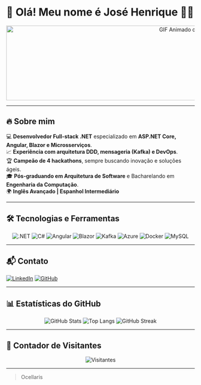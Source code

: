 # 🎯 Olá! Meu nome é **José Henrique** 🧑‍💻

<div align="center">
  <img 
    src="https://media.giphy.com/media/KX5nwoDX97AtPvKBF6/giphy.gif" 
    alt="GIF Animado de Programação" 
    width="1000px" 
    height="200px"
  />
</div>

---

## 🔥 Sobre mim

💻 **Desenvolvedor Full-stack .NET** especializado em **ASP.NET Core, Angular, Blazor e Microsserviços**.<br>
📈 **Experiência com arquitetura DDD, mensageria (Kafka) e DevOps**.<br>
🏆 **Campeão de 4 hackathons**, sempre buscando inovação e soluções ágeis.<br>
🎓 **Pós-graduando em Arquitetura de Software** e Bacharelando em **Engenharia da Computação**.<br>
🌍 **Inglês Avançado | Espanhol Intermediário**

---

## 🛠️ Tecnologias e Ferramentas

<div align="center">
  <img src="https://img.shields.io/badge/.NET-512BD4?style=for-the-badge&logo=dotnet&logoColor=white" alt=".NET" />
  <img src="https://img.shields.io/badge/C%23-239120?style=for-the-badge&logo=csharp&logoColor=white" alt="C#" />
  <img src="https://img.shields.io/badge/Angular-DD0031?style=for-the-badge&logo=angular&logoColor=white" alt="Angular" />
  <img src="https://img.shields.io/badge/Blazor-512BD4?style=for-the-badge&logo=blazor&logoColor=white" alt="Blazor" />
  <img src="https://img.shields.io/badge/Kafka-231F20?style=for-the-badge&logo=apachekafka&logoColor=white" alt="Kafka" />
  <img src="https://img.shields.io/badge/Azure-0078D4?style=for-the-badge&logo=microsoftazure&logoColor=white" alt="Azure" />
  <img src="https://img.shields.io/badge/Docker-2496ED?style=for-the-badge&logo=docker&logoColor=white" alt="Docker" />
  <img src="https://img.shields.io/badge/MySQL-00000F?style=for-the-badge&logo=mysql&logoColor=white" alt="MySQL" />
</div>

---

## 📬 Contato

[![LinkedIn](https://img.shields.io/badge/LinkedIn-0077B5?style=for-the-badge&logo=linkedin&logoColor=white)](https://www.linkedin.com/in/josehenriquerds/)
[![GitHub](https://img.shields.io/badge/GitHub-181717?style=for-the-badge&logo=github&logoColor=white)](https://github.com/josehenriquerd)

---

## 📊 Estatísticas do GitHub

<div align="center">
  <img src="https://github-readme-stats.vercel.app/api?username=josehenriquerd&theme=dark&hide_border=false&include_all_commits=true&count_private=true" alt="GitHub Stats" />
  <img src="https://github-readme-stats.vercel.app/api/top-langs/?username=josehenriquerd&theme=dark&hide_border=false&include_all_commits=true&count_private=true&layout=compact" alt="Top Langs" />
  <img src="https://github-readme-streak-stats.herokuapp.com/?user=josehenriquerd&theme=dark&hide_border=false" alt="GitHub Streak" />
</div>

---

## 👀 Contador de Visitantes

<p align="center">
  <img src="https://profile-counter.glitch.me/josehenriquerd/count.svg" alt="Visitantes" />
</p>

---
>Ocellaris
